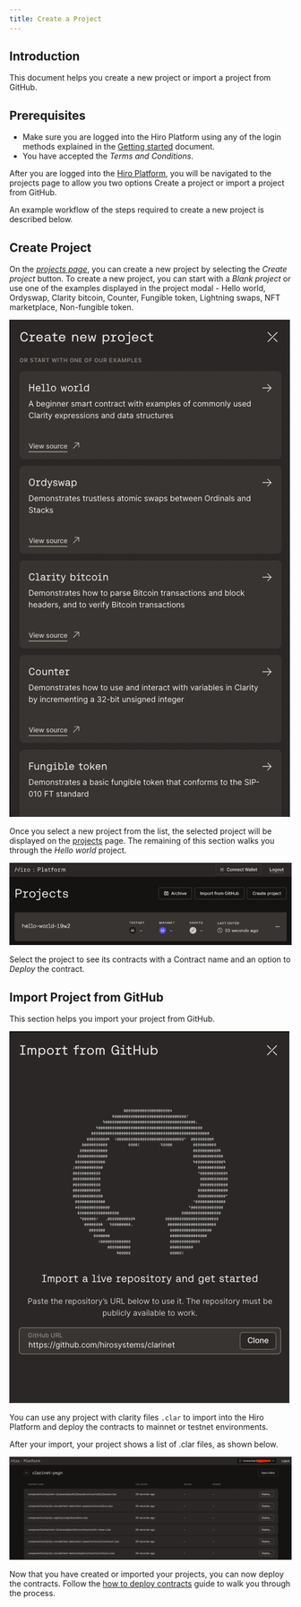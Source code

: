 ```yaml
---
title: Create a Project
---
```


## Introduction

This document helps you create a new project or import a project from GitHub.

## Prerequisites

- Make sure you are logged into the Hiro Platform using any of the login methods explained in the [Getting started](../getting-started.md) document.
- You have accepted the *Terms and Conditions*.

After you are logged into the [Hiro Platform](https://platform.hiro.so/), you will be navigated to the projects page to allow you two options Create a project or import a project from GitHub.

An example workflow of the steps required to create a new project is described below.

## Create Project

On the [*projects page*](https://platform.hiro.so/projects), you can create a new project by selecting the *Create project* button.
To create a new project, you can start with a *Blank project* or use one of the examples displayed in the project modal - Hello world, Ordyswap, Clarity bitcoin, Counter, Fungible token, Lightning swaps, NFT marketplace, Non-fungible token.

![Create new project](../images/create-new-project.png)

Once you select a new project from the list, the selected project will be displayed on the [projects](https://platform.hiro.so/projects) page. The remaining of this section walks you through the *Hello world* project.

![Hello world project](../images/hello-world-project.png)

Select the project to see its contracts with a Contract name and an option to *Deploy* the contract.

## Import Project from GitHub

This section helps you import your project from GitHub.

![Import from GitHub](../images/import-from-github.png)

You can use any project with clarity files `.clar` to import into the Hiro Platform and deploy the contracts to mainnet or testnet environments.

After your import, your project shows a list of .clar files, as shown below. 

![Import Clarinet project from GitHub](../images/import-clarinet-project.png)

Now that you have created or imported your projects, you can now deploy the contracts. Follow the [how to deploy contracts](how-to-deploy-contract.md) guide to walk you through the process.
